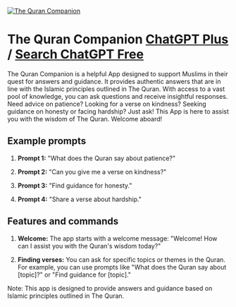 
[![The Quran Companion](https://files.oaiusercontent.com/file-DCtn8K6w0vdOzOS36poKTf0m?se=2123-10-17T04%3A17%3A36Z&sp=r&sv=2021-08-06&sr=b&rscc=max-age%3D31536000%2C%20immutable&rscd=attachment%3B%20filename%3D92906150-a6b2-4321-a23e-b6f7b045326c.png&sig=752v6pvgOzEhsgvPaPwH4vsqtDaLvxFQ71uO5XAoTxM%3D)](https://chat.openai.com/g/g-RDsfwC5ai-the-quran-companion)

# The Quran Companion [ChatGPT Plus](https://chat.openai.com/g/g-RDsfwC5ai-the-quran-companion) / [Search ChatGPT Free](https://gptcall.net/index.html#/?search=The%20Quran%20Companion)

The Quran Companion is a helpful App designed to support Muslims in their quest for answers and guidance. It provides authentic answers that are in line with the Islamic principles outlined in The Quran. With access to a vast pool of knowledge, you can ask questions and receive insightful responses. Need advice on patience? Looking for a verse on kindness? Seeking guidance on honesty or facing hardship? Just ask! This App is here to assist you with the wisdom of The Quran. Welcome aboard!

## Example prompts

1. **Prompt 1:** "What does the Quran say about patience?"

2. **Prompt 2:** "Can you give me a verse on kindness?"

3. **Prompt 3:** "Find guidance for honesty."

4. **Prompt 4:** "Share a verse about hardship."

## Features and commands

1. **Welcome:** The app starts with a welcome message: "Welcome! How can I assist you with the Quran's wisdom today?"

2. **Finding verses:** You can ask for specific topics or themes in the Quran. For example, you can use prompts like "What does the Quran say about [topic]?" or "Find guidance for [topic]."

Note: This app is designed to provide answers and guidance based on Islamic principles outlined in The Quran.


